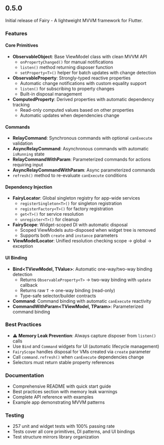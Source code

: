 ## 0.5.0

Initial release of Fairy - A lightweight MVVM framework for Flutter.

### Features

#### Core Primitives
- **ObservableObject**: Base ViewModel class with clean MVVM API
  - `onPropertyChanged()` for manual notifications
  - `listen()` method returning disposer function
  - `setProperty<T>()` helper for batch updates with change detection
- **ObservableProperty<T>**: Strongly-typed reactive properties
  - Automatic change notifications with custom equality support
  - `listen()` for subscribing to property changes
  - Built-in disposal management
- **ComputedProperty<T>**: Derived properties with automatic dependency tracking
  - Read-only computed values based on other properties
  - Automatic updates when dependencies change

#### Commands
- **RelayCommand**: Synchronous commands with optional `canExecute` validation
- **AsyncRelayCommand**: Asynchronous commands with automatic `isRunning` state
- **RelayCommandWithParam<T>**: Parameterized commands for actions requiring input
- **AsyncRelayCommandWithParam<T>**: Async parameterized commands
- `refresh()` method to re-evaluate `canExecute` conditions

#### Dependency Injection
- **FairyLocator**: Global singleton registry for app-wide services
  - `registerSingleton<T>()` for singleton registration
  - `registerFactory<T>()` for factory registration
  - `get<T>()` for service resolution
  - `unregister<T>()` for cleanup
- **FairyScope**: Widget-scoped DI with automatic disposal
  - Scoped ViewModels auto-disposed when widget tree is removed
  - Supports both `create` and `instance` parameters
- **ViewModelLocator**: Unified resolution checking scope → global → exception

#### UI Binding
- **Bind<TViewModel, TValue>**: Automatic one-way/two-way binding detection
  - Returns `ObservableProperty<T>` → two-way binding with `update` callback
  - Returns raw `T` → one-way binding (read-only)
  - Type-safe selector/builder contracts
- **Command<TViewModel>**: Command binding with automatic `canExecute` reactivity
- **CommandWithParam<TViewModel, TParam>**: Parameterized command binding

### Best Practices

- ⚠️ **Memory Leak Prevention**: Always capture disposer from `listen()` calls
- Use `Bind` and `Command` widgets for UI (automatic lifecycle management)
- `FairyScope` handles disposal for VMs created via `create` parameter
- Call `command.refresh()` when `canExecute` dependencies change
- Selectors must return stable property references

### Documentation

- Comprehensive README with quick start guide
- Best practices section with memory leak warnings
- Complete API reference with examples
- Example app demonstrating MVVM patterns

### Testing

- 257 unit and widget tests with 100% passing rate
- Tests cover all core primitives, DI patterns, and UI bindings
- Test structure mirrors library organization
